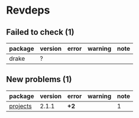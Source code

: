 # Revdeps

## Failed to check (1)

|package |version |error |warning |note |
|:-------|:-------|:-----|:-------|:----|
|drake   |?       |      |        |     |

## New problems (1)

|package                          |version |error  |warning |note |
|:--------------------------------|:-------|:------|:-------|:----|
|[projects](problems.md#projects) |2.1.1   |__+2__ |        |1    |

